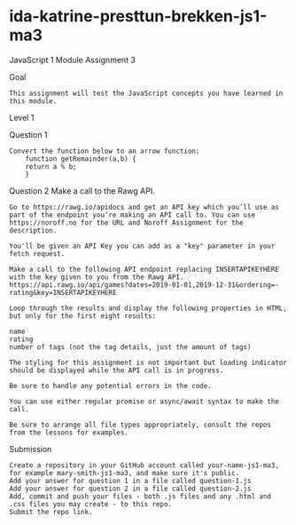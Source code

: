 # ida-katrine-presttun-brekken-js1-ma3
JavaScript 1 Module Assignment 3

Goal

    This assignment will test the JavaScript concepts you have learned in this module.

Level 1
   
Question 1

    Convert the function below to an arrow function:
        function getRemainder(a,b) {
        return a % b;
        }

Question 2
    Make a call to the Rawg API.

    Go to https://rawg.io/apidocs and get an API key which you’ll use as part of the endpoint you’re making an API call to. You can use https://noroff.no for the URL and Noroff Assignment for the description.

    You'll be given an API Key you can add as a "key" parameter in your fetch request.

    Make a call to the following API endpoint replacing INSERTAPIKEYHERE with the key given to you from the Rawg API.
    https://api.rawg.io/api/games?dates=2019-01-01,2019-12-31&ordering=-rating&key=INSERTAPIKEYHERE

    Loop through the results and display the following properties in HTML, but only for the first eight results:

    name
    rating
    number of tags (not the tag details, just the amount of tags)

    The styling for this assignment is not important but loading indicator should be displayed while the API call is in progress.

    Be sure to handle any potential errors in the code.

    You can use either regular promise or async/await syntax to make the call.

    Be sure to arrange all file types appropriately, consult the repos from the lessons for examples.

Submission

    Create a repository in your GitHub account called your-name-js1-ma3, for example mary-smith-js1-ma3, and make sure it's public.
    Add your answer for question 1 in a file called question-1.js
    Add your answer for question 2 in a file called question-2.js
    Add, commit and push your files - both .js files and any .html and .css files you may create - to this repo.
    Submit the repo link.
